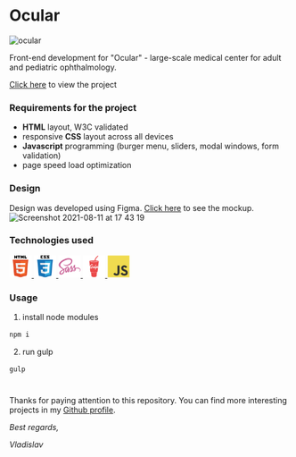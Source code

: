 # Ocular


<img width="180" alt="ocular" src="https://ocular.com.ua/wp-content/uploads/2021/03/logo.svg">

Front-end development for "Ocular" - large-scale medical center for adult and pediatric ophthalmology.



[Click here](https://vladislavdegtyarenko.github.io/Ocular/html/dist/) to view the project

### Requirements for the project
- **HTML** layout, W3C validated
- responsive **CSS** layout across all devices
- **Javascript** programming (burger menu, sliders, modal windows, form validation)
- page speed load optimization

### Design
Design was developed using Figma. [Click here](https://www.figma.com/file/KvCvSEBDq2FtCCQIU59UwA/Ocular-LP-Copy) to see the mockup.
<img width="1336" alt="Screenshot 2021-08-11 at 17 43 19" src="https://user-images.githubusercontent.com/62521930/129050374-d12665bc-3e41-4e6f-8ee2-421814022853.png">



### Technologies used
<p align="left">
  <a href="https://www.w3.org/html/" target="_blank"> <img src="https://raw.githubusercontent.com/devicons/devicon/master/icons/html5/html5-original-wordmark.svg" alt="html5" width="40" height="40"/> </a> <a href="https://www.w3schools.com/css/" target="_blank"> <img src="https://raw.githubusercontent.com/devicons/devicon/master/icons/css3/css3-original-wordmark.svg" alt="css3" width="40" height="40"/> </a> <a href="https://sass-lang.com" target="_blank"> <img src="https://raw.githubusercontent.com/devicons/devicon/master/icons/sass/sass-original.svg" alt="sass" width="40" height="40"/> </a> <a href="https://gulpjs.com" target="_blank"> <img src="https://raw.githubusercontent.com/devicons/devicon/master/icons/gulp/gulp-plain.svg" alt="gulp" width="40" height="40"/> </a> <a href="https://developer.mozilla.org/en-US/docs/Web/JavaScript" target="_blank"> <img src="https://raw.githubusercontent.com/devicons/devicon/master/icons/javascript/javascript-original.svg" alt="javascript" width="40" height="40"/> </a> 
</p>


### Usage

1. install node modules
```bash
npm i
```

2. run gulp
```bash
gulp
```

#

Thanks for paying attention to this repository. You can find more interesting projects in my [Github profile]().

*Best regards,*

*Vladislav*
